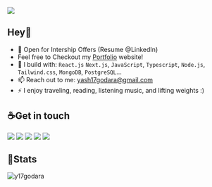 <p align="left"> 
  <img src="https://komarev.com/ghpvc/?username=y17godara&label=Profile%20views&color=0e75b6&style=flat" />
</p>

## Hey👋 

- 🏢 Open for Intership Offers (Resume @LinkedIn)
- Feel free to Checkout my [Portfolio](https://brianruizy.com/) website!
- 🧰 I build with: `React.js` `Next.js`, `JavaScript`, `Typescript`,  `Node.js`, `Tailwind.css`, `MongoDB`, `PostgreSQL`...
- 📫 Reach out to me: yash17godara@gmail.com
- ⚡ I enjoy traveling, reading, listening music, and lifting weights :)

## ☕Get in touch

[<img src="https://skillicons.dev/icons?i=linkedin"/>](https://www.twitter.com/y17godara)
[<img src="https://skillicons.dev/icons?i=twitter"/>](https://www.twitter.com/y17godara)
[<img src="https://skillicons.dev/icons?i=github"/>](https://github.com/y17godara)
[<img src="https://skillicons.dev/icons?i=discord"/>](https://discord.gg/FahhNxkaue)
[<img src="https://skillicons.dev/icons?i=gitlab"/>](https://gitlab.com/y17godara)





## 🔎Stats

<p><img align="center" src="https://github-readme-streak-stats.herokuapp.com/?user=y17godara&&theme=tokyonight" alt="y17godara" /></p>

